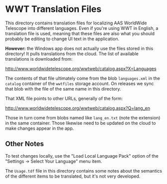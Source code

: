 # WWT Translation Files

This directory contains translation files for localizing AAS WorldWide Telescope into different
languages. Even if you're using WWT in English, a translation file is used, meaning that these
files are also what you should probably be editing to change UI text in the application.

**However:** the Windows app does not actually use the files stored in this directory! It pulls
translations from the cloud. The list of available translations is downloaded from:

http://www.worldwidetelescope.org/wwtweb/catalog.aspx?X=Languages

The contents of that file ultimately come from the blob `languages.xml` in the `catalog` container
of the `wwtfiles` storage account. On releases we sync that blob with the file of the same name in
this directory.

That XML file points to other URLs, generally of the form:

http://www.worldwidetelescope.org/wwtweb/catalog.aspx?Q=lang_en

Those in turn come from blobs named like `lang_en.txt` (note the extension) in the same container.
Those likewise need to be updated on the cloud to make changes appear in the app.

## Other Notes

To test changes locally, use the "Load Local Language Pack" option of the "Settings -> Select Your
Language" menu item.

The `Usage.tdf` file in this directory contains some notes about the semantics of the different
items to be translated, but it's not very developed.
